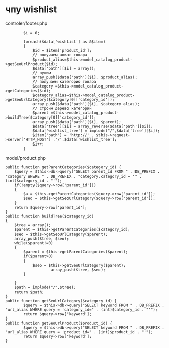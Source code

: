 # чпу wishlist
controler/footer.php

            $i = 0;

            foreach($data['wishlist'] as &$item)
            {
                $id = $item['product_id'];
                // получаем алиас товара
                $product_alias=$this->model_catalog_product->getSeoUrlProduct($id);
                $data['path'][$i] = array();
                // пушим
                array_push($data['path'][$i], $product_alias);
                // получаем категорию товара
                $category =$this->model_catalog_product->getCategories($id);
                $category_alias=$this->model_catalog_product->getSeoUrlCategory($category[0]['category_id']);
                array_push($data['path'][$i], $category_alias);
                // строим дерево категорий
                $parent =$this->model_catalog_product->buildTree($category[0]['category_id']);
                array_push($data['path'][$i], $parent);
                $data['tree'][$i] = array_reverse($data['path'][$i]);
                $data['wishlist_tree'] = implode("/",$data['tree'][$i]);
                $item['path'] = 'http://' . $this->request->server['HTTP_HOST'] .'/'.$data['wishlist_tree'];
                $i++;
            }
			
			
			
model/product.php


    public function getParentCategories($category_id) {
        $query = $this->db->query("SELECT parent_id FROM " . DB_PREFIX . "category WHERE " . DB_PREFIX . "category.category_id = '" . (int)$category_id . "'");
        if(!empty($query->row['parent_id']))
        {
            $a = $this->getParentCategories($query->row['parent_id']);
            $seo = $this->getSeoUrlCategory($query->row['parent_id']);
        }
        return $query->row['parent_id'];
	}
    public function buildTree($category_id)
    {
        $tree = array();
        $parent = $this->getParentCategories($category_id);
        $seo = $this->getSeoUrlCategory($parent);
        array_push($tree, $seo);
        while($parent!=0)
        {
            $parent = $this->getParentCategories($parent);
            if($parent>0)
            {
                $seo = $this->getSeoUrlCategory($parent);
                        array_push($tree, $seo);
            }

        }
        $path = implode("/",$tree);
        return $path;
    }
    public function getSeoUrlCategory($category_id) {
            $query = $this->db->query("SELECT keyword FROM " . DB_PREFIX . "url_alias WHERE query = 'category_id=" . (int)$category_id . "'");
            return $query->row['keyword'];
	}
    public function getSeoUrlProduct($product_id) {
            $query = $this->db->query("SELECT keyword FROM " . DB_PREFIX . "url_alias WHERE query = 'product_id=" . (int)$product_id . "'");
            return $query->row['keyword'];
	}